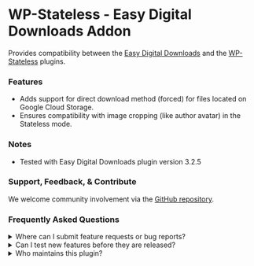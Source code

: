 # WP-Stateless - Easy Digital Downloads Addon

Provides compatibility between the [Easy Digital Downloads](https://wordpress.org/plugins/easy-digital-downloads/) and the [WP-Stateless](https://wordpress.org/plugins/wp-stateless/) plugins.

### Features

* Adds support for direct download method (forced) for files located on Google Cloud Storage.
* Ensures compatibility with image cropping (like author avatar) in the Stateless mode.

### Notes

* Tested with Easy Digital Downloads plugin version 3.2.5

### Support, Feedback, & Contribute

We welcome community involvement via the [GitHub repository](https://github.com/udx/wp-stateless-easy-digital-downloads-addon).

### Frequently Asked Questions

<details>
<summary>Where can I submit feature requests or bug reports?</summary>

We encourage community feedback and discussion through issues on the [GitHub repository](https://github.com/udx/wp-stateless-easy-digital-downloads-addon/issues).
</details>

<details>
<summary>Can I test new features before they are released?</summary>

To ensure new releases cause as little disruption as possible, we rely on early adopters who assist us by testing out new features before they are released. [Please contact us](https://udx.io/) if you are interested in becoming an early adopter.
</details>

<details>
<summary>Who maintains this plugin?</summary>

[UDX](https://udx.io/) maintains this plugin by continuing development through its own staff, reviewing pull requests, testing, and steering the overall release schedule. UDX is located in Durham, North Carolina, and provides WordPress engineering and hosting services to clients throughout the United States.
</details>

